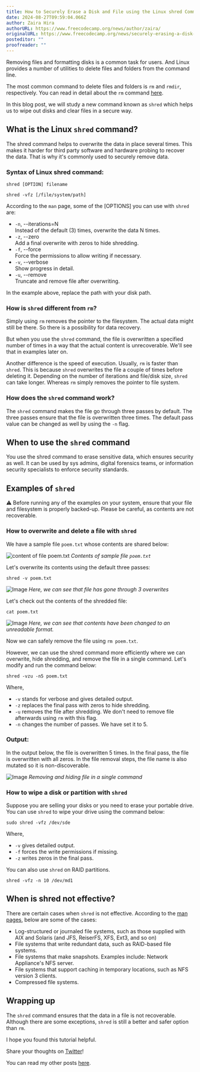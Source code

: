 ```yaml
---
title: How to Securely Erase a Disk and File using the Linux shred Command
date: 2024-08-27T09:59:04.066Z
author: Zaira Hira
authorURL: https://www.freecodecamp.org/news/author/zaira/
originalURL: https://www.freecodecamp.org/news/securely-erasing-a-disk-and-file-using-linux-command-shred/
posteditor: ""
proofreader: ""
---
```


Removing files and formatting disks is a common task for users. And Linux provides a number of utilities to delete files and folders from the command line.

<!-- more -->

The most common command to delete files and folders is `rm` and `rmdir`, respectively. You can read in detail about the `rm` command [here][1].

In this blog post, we will study a new command known as `shred` which helps us to wipe out disks and clear files in a secure way.

## What is the Linux `shred` command?

The shred command helps to overwrite the data in place several times. This makes it harder for third party software and hardware probing to recover the data. That is why it's commonly used to securely remove data.

### Syntax of Linux shred command:

```
shred [OPTION] filename
```

```
shred -vfz [/file/system/path]
```

According to the `man` page, some of the \[OPTIONS\] you can use with `shred` are:

-   `-n`, --iterations=N  
    Instead of the default (3) times, overwrite the data N times.
-   `-z`, --zero  
    Add a final overwrite with zeros to hide shredding.
-   `-f`, --force  
    Force the permissions to allow writing if necessary.
-   `-v`, --verbose  
    Show progress in detail.
-   `-u`, --remove  
    Truncate and remove file after overwriting.

In the example above, replace the path with your disk path.

### How is `shred` different from `rm`?

Simply using `rm` removes the pointer to the filesystem. The actual data might still be there. So there is a possibility for data recovery.

But when you use the `shred` command, the file is overwritten a specified number of times in a way that the actual content is unrecoverable. We'll see that in examples later on.

Another difference is the speed of execution. Usually, `rm` is faster than `shred`. This is because `shred` overwrites the file a couple of times before deleting it. Depending on the number of iterations and file/disk size, `shred` can take longer. Whereas `rm` simply removes the pointer to file system.

### How does the `shred` command work?

The `shred` command makes the file go through three passes by default. The three passes ensure that the file is overwritten three times. The default pass value can be changed as well by using the `-n` flag.

## When to use the `shred` command

You use the shred command to erase sensitive data, which ensures security as well. It can be used by sys admins, digital forensics teams, or information security specialists to enforce security standards.

## Examples of `shred`

⚠️ Before running any of the examples on your system, ensure that your file and filesystem is properly backed-up. Please be careful, as contents are not recoverable.

### How to overwrite and delete a file with `shred`

We have a sample file `poem.txt` whose contents are shared below:

![content of file poem.txt](https://www.freecodecamp.org/news/content/images/2022/03/image-53.png) _Contents of sample file `poem.txt`_

Let's overwrite its contents using the default three passes:

```
shred -v poem.txt
```

![Image](https://www.freecodecamp.org/news/content/images/2022/03/image-54.png) _Here, we can see that file has gone through 3 overwrites_

Let's check out the contents of the shredded file:

```
cat poem.txt
```

![Image](https://www.freecodecamp.org/news/content/images/2022/03/image-55.png) _Here, we can see that contents have been changed to an unreadable format._

Now we can safely remove the file using `rm poem.txt`.

However, we can use the shred command more efficiently where we can overwrite, hide shredding, and remove the file in a single command. Let's modify and run the command below:

```
shred -vzu -n5 poem.txt
```

Where,

-   `-v` stands for verbose and gives detailed output.
-   `-z` replaces the final pass with zeros to hide shredding.
-   `-u` removes the file after shredding. We don't need to remove file afterwards using `rm` with this flag.
-   `-n` changes the number of passes. We have set it to 5.

### Output:

In the output below, the file is overwritten 5 times. In the final pass, the file is overwritten with all zeros. In the file removal steps, the file name is also mutated so it is non-discoverable.

![Image](https://www.freecodecamp.org/news/content/images/2022/03/image-57.png) _Removing and hiding file in a single command_

### How to wipe a disk or partition with `shred`

Suppose you are selling your disks or you need to erase your portable drive. You can use `shred` to wipe your drive using the command below:

```
sudo shred -vfz /dev/sde
```

Where,

-   `-v` gives detailed output.
-   `-f` forces the write permissions if missing.
-   `-z` writes zeros in the final pass.

You can also use `shred` on RAID partitions.

```
shred -vfz -n 10 /dev/md1
```

## When is shred not effective? ️ ️

There are certain cases when `shred` is not effective. According to the [man pages][2], below are some of the cases:

-   Log-structured or journaled file systems, such as those supplied with AIX and Solaris (and JFS, ReiserFS, XFS, Ext3, and so on)
-   File systems that write redundant data, such as RAID-based file systems.
-   File systems that make snapshots. Examples include: Network Appliance's NFS server.
-   File systems that support caching in temporary locations, such as NFS version 3 clients.
-   Compressed file systems.

## Wrapping up

The `shred` command ensures that the data in a file is not recoverable. Although there are some exceptions, `shred` is still a better and safer option than `rm`.

I hope you found this tutorial helpful.

Share your thoughts on [Twitter][3]!

You can read my other posts [here][4].

[1]: https://www.freecodecamp.org/news/remove-directory-in-linux-how-to-delete-a-folder-from-the-command-line/
[2]: https://linux.die.net/man/1/shred
[3]: https://twitter.com/hira_zaira
[4]: https://www.freecodecamp.org/news/author/zaira/